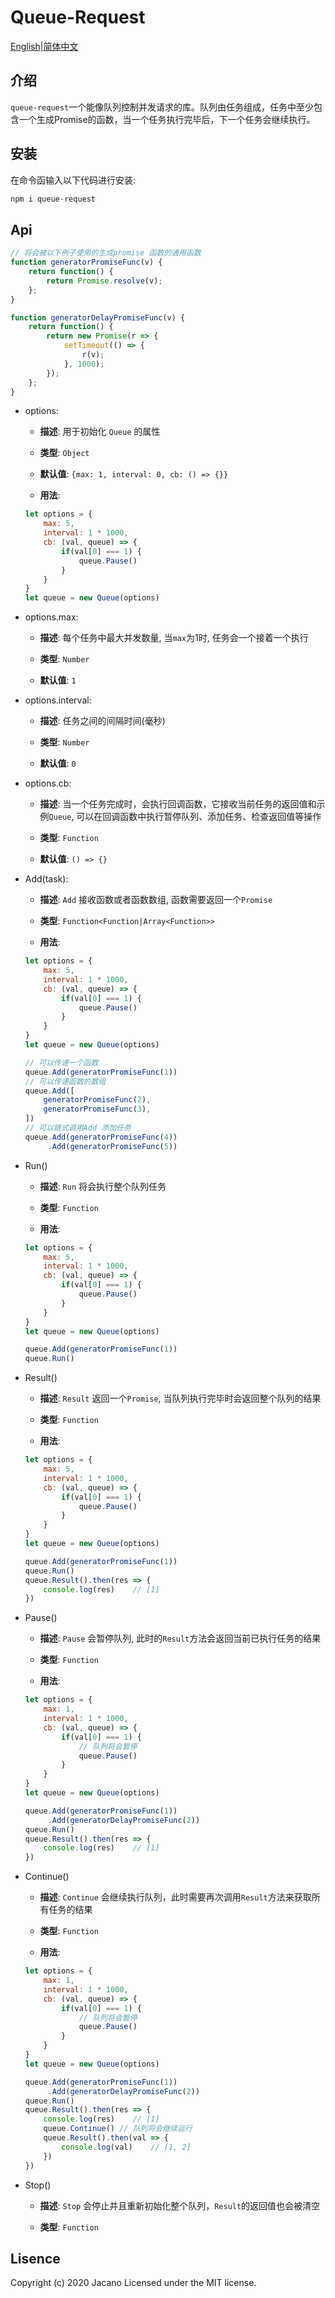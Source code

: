 # **Queue-Request**

[English](https://github.com/Jcanno/queue-request)|[简体中文](https://github.com/Jcanno/queue-request/blob/master/README-CH.md)

## 介绍
`queue-request`一个能像队列控制并发请求的库。队列由任务组成，任务中至少包含一个生成Promise的函数，当一个任务执行完毕后，下一个任务会继续执行。

## 安装
在命令函输入以下代码进行安装:

```js
npm i queue-request
```


## **Api**

```js
// 将会被以下例子使用的生成promise 函数的通用函数
function generatorPromiseFunc(v) {
	return function() {
		return Promise.resolve(v);
	};
}

function generatorDelayPromiseFunc(v) {
	return function() {
		return new Promise(r => {
			setTimeout(() => {
				r(v);
			}, 1000);
		});
	};
}
```
- options:

	- **描述**:  用于初始化 `Queue` 的属性

	- **类型**: `Object`

	- **默认值**: `{max: 1, interval: 0, cb: () => {}}`

	- **用法**:

	```js
	let options = {
		max: 5,
		interval: 1 * 1000,
		cb: (val, queue) => {
			if(val[0] === 1) {
				queue.Pause()
			}
		}
	}
	let queue = new Queue(options)
	```

- options.max:

	- **描述**:  每个任务中最大并发数量, 当`max`为1时, 任务会一个接着一个执行

	- **类型**: `Number`

	- **默认值**: `1`

- options.interval:

	- **描述**:  任务之间的间隔时间(毫秒)

	- **类型**: `Number`

	- **默认值**: `0`

- options.cb:

	- **描述**:  当一个任务完成时，会执行回调函数，它接收当前任务的返回值和示例`Queue`, 可以在回调函数中执行暂停队列、添加任务、检查返回值等操作
	- **类型**: `Function`

	- **默认值**: `() => {}`

- Add(task):

	- **描述**:  `Add` 接收函数或者函数数组, 函数需要返回一个`Promise`

	- **类型**: `Function<Function|Array<Function>>`

	- **用法**:

	```js
	let options = {
		max: 5,
		interval: 1 * 1000,
		cb: (val, queue) => {
			if(val[0] === 1) {
				queue.Pause()
			}
		}
	}
	let queue = new Queue(options)

	// 可以传递一个函数
	queue.Add(generatorPromiseFunc(1))
	// 可以传递函数的数组
	queue.Add([
		generatorPromiseFunc(2),
		generatorPromiseFunc(3),
	])
	// 可以链式调用Add 添加任务
	queue.Add(generatorPromiseFunc(4))
		 .Add(generatorPromiseFunc(5))
	```

- Run() 

	- **描述**:  `Run` 将会执行整个队列任务

	- **类型**: `Function`

	- **用法**:

	```js
	let options = {
		max: 5,
		interval: 1 * 1000,
		cb: (val, queue) => {
			if(val[0] === 1) {
				queue.Pause()
			}
		}
	}
	let queue = new Queue(options)

	queue.Add(generatorPromiseFunc(1))
	queue.Run()
	```

- Result()

	- **描述**:  `Result` 返回一个`Promise`, 当队列执行完毕时会返回整个队列的结果

	- **类型**: `Function`

	- **用法**:

	```js
	let options = {
		max: 5,
		interval: 1 * 1000,
		cb: (val, queue) => {
			if(val[0] === 1) {
				queue.Pause()
			}
		}
	}
	let queue = new Queue(options)

	queue.Add(generatorPromiseFunc(1))
	queue.Run()
	queue.Result().then(res => {
		console.log(res)    // [1]
	})
	```

- Pause()

	- **描述**:  `Pause` 会暂停队列, 此时的`Result`方法会返回当前已执行任务的结果

	- **类型**: `Function`

	- **用法**:

	```js
	let options = {
		max: 1,
		interval: 1 * 1000,
		cb: (val, queue) => {
			if(val[0] === 1) {
				// 队列将会暂停
				queue.Pause()
			}
		}
	}
	let queue = new Queue(options)

	queue.Add(generatorPromiseFunc(1))
		 .Add(generatorDelayPromiseFunc(2))
	queue.Run()
	queue.Result().then(res => {
		console.log(res)    // [1]
	})
	```

- Continue()

	- **描述**:  `Continue` 会继续执行队列，此时需要再次调用`Result`方法来获取所有任务的结果

	- **类型**: `Function`

	- **用法**:

	```js
	let options = {
		max: 1,
		interval: 1 * 1000,
		cb: (val, queue) => {
			if(val[0] === 1) {
				// 队列将会暂停
				queue.Pause()
			}
		}
	}
	let queue = new Queue(options)

	queue.Add(generatorPromiseFunc(1))
		 .Add(generatorDelayPromiseFunc(2))
	queue.Run()
	queue.Result().then(res => {
		console.log(res)    // [1]
		queue.Continue() // 队列将会继续运行
		queue.Result().then(val => {
			console.log(val)    // [1, 2]
		})
	})
	```

- Stop()

	- **描述**:  `Stop` 会停止并且重新初始化整个队列，`Result`的返回值也会被清空

	- **类型**: `Function`

## Lisence

Copyright (c) 2020 Jacano Licensed under the MIT license.

